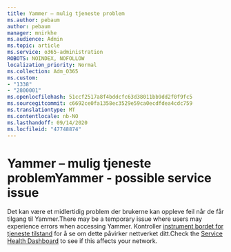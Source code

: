 ```yaml
---
title: Yammer – mulig tjeneste problem
ms.author: pebaum
author: pebaum
manager: mnirkhe
ms.audience: Admin
ms.topic: article
ms.service: o365-administration
ROBOTS: NOINDEX, NOFOLLOW
localization_priority: Normal
ms.collection: Adm_O365
ms.custom:
- "1338"
- "2800001"
ms.openlocfilehash: 51ccf2517a8f4bddcfc63d38011bb9dd2f0f9fc5
ms.sourcegitcommit: c6692ce0fa1358ec3529e59ca0ecdfdea4cdc759
ms.translationtype: MT
ms.contentlocale: nb-NO
ms.lasthandoff: 09/14/2020
ms.locfileid: "47748874"
---
```

# <a name="yammer---possible-service-issue"></a><span data-ttu-id="3a168-102">Yammer – mulig tjeneste problem</span><span class="sxs-lookup"><span data-stu-id="3a168-102">Yammer - possible service issue</span></span>

<span data-ttu-id="3a168-103">Det kan være et midlertidig problem der brukerne kan oppleve feil når de får tilgang til Yammer.</span><span class="sxs-lookup"><span data-stu-id="3a168-103">There may be a temporary issue where users may experience errors when accessing Yammer.</span></span> <span data-ttu-id="3a168-104">Kontroller [instrument bordet for tjeneste tilstand](https://admin.microsoft.com/AdminPortal/Home#/servicehealth) for å se om dette påvirker nettverket ditt.</span><span class="sxs-lookup"><span data-stu-id="3a168-104">Check the [Service Health Dashboard](https://admin.microsoft.com/AdminPortal/Home#/servicehealth) to see if this affects your network.</span></span>
